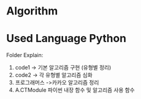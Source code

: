 # Algorithm 
# Used Language Python
Folder Explain:
1. code1 -> 기본 알고리즘 구현 (유형별 정리)
2. code2 -> 각 유형별 알고리즘 심화
3. 프로그래머스 ->카카오 알고리즘 정리
4. A.CTModule 파이썬 내장 함수 및 알고리즘 사용 함수 
